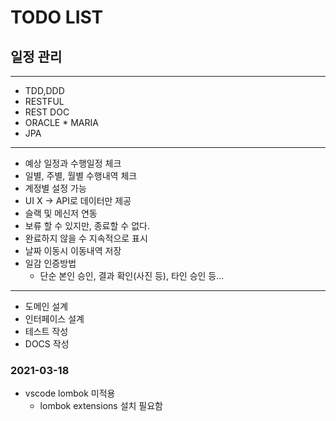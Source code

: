 # TODO LIST

## 일정 관리

----
- TDD,DDD
- RESTFUL
- REST DOC
- ORACLE * MARIA
- JPA

---
- 예상 일정과 수행일정 체크
- 일별, 주별, 월별 수행내역 체크
- 계정별 설정 가능
- UI X -> API로 데이터만 제공
- 슬랙 및 메신저 연동
- 보류 할 수 있지만, 종료할 수 없다.
- 완료하지 않을 수 지속적으로 표시
- 날짜 이동시 이동내역 저장
- 일감 인증방법
    - 단순 본인 승인, 결과 확인(사진 등), 타인 승인 등...


---
- 도메인 설계
- 인터페이스 설계
- 테스트 작성
- DOCS 작성

### 2021-03-18
- vscode lombok 미적용
    - lombok extensions 설치 필요함